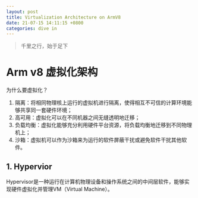 ```yaml
---
layout: post
title: Virtualization Architecture on ArmV8
date: 21-07-15 14:11:15 +0800
categories: dive in
---
```


> 千里之行，始于足下

# Arm v8 虚拟化架构

为什么要虚拟化？

1. 隔离：将相同物理核上运行的虚拟机进行隔离，使得相互不可信的计算环境能够共享同一套硬件环境；
2. 高可用：虚拟化可以在不同机器之间无缝透明地迁移；
3. 负载均衡：虚拟化能够充分利用硬件平台资源，将负载均衡地迁移到不同物理机上；
4. 沙箱：虚拟机可以作为沙箱来为运行的软件屏蔽干扰或避免软件干扰其他软件。

## 1. Hypervior

Hypervisor是一种运行在计算机物理设备和操作系统之间的中间层软件，能够实现硬件虚拟化并管理VM（Virtual  Machine）。



